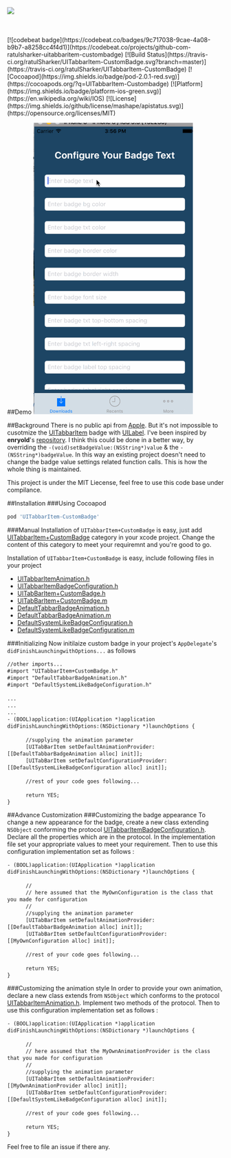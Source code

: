 <img src='https://github.com/ratulSharker/UITabbarItem-CustomBadge/blob/master/demo/banner_logo.png' align='center'>
<br/>
<br/>
<br/>
<br/>
[![codebeat badge](https://codebeat.co/badges/9c717038-9cae-4a08-b9b7-a8258cc4f4d1)](https://codebeat.co/projects/github-com-ratulsharker-uitabbaritem-custombadge)
[![Build Status](https://travis-ci.org/ratulSharker/UITabbarItem-CustomBadge.svg?branch=master)](https://travis-ci.org/ratulSharker/UITabbarItem-CustomBadge)
[![Cocoapod](https://img.shields.io/badge/pod-2.0.1-red.svg)](https://cocoapods.org/?q=UITabbarItem-Custombadge)
[![Platform](https://img.shields.io/badge/platform-ios-green.svg)](https://en.wikipedia.org/wiki/IOS)
[![License](https://img.shields.io/github/license/mashape/apistatus.svg)](https://opensource.org/licenses/MIT)

##Demo
<img src='https://github.com/ratulSharker/Gif-Demonstration/blob/master/UITabbarItem%2BCustomBadge/UITabbarItem%2BCustomBadge-demo.gif'/>

##Background
There is no public api from [Apple](https://developer.apple.com/). But it's not impossible to cusotmize the 
[UITabbarItem](https://developer.apple.com/library/ios/documentation/UIKit/Reference/UITabBarItem_Class/) badge 
with [UILabel](https://developer.apple.com/library/ios/documentation/UIKit/Reference/UILabel_Class/). I've been inspired by **enryold**'s [repository](https://github.com/enryold/UITabBarItem-CustomBadge).
I think this could be done in a better way, by overriding the `-(void)setBadgeValue:(NSString*)value` & the `-(NSString*)badgeValue`. In this way an existing project doesn't need to 
change the badge value settings related function calls. This is how the whole thing is maintained.

This project is under the MIT Liecense, feel free to use this code base under compilance.

##Installation
###Using Cocoapod
```ruby
pod 'UITabbarItem-CustomBadge'
```

###Manual 
Installation of `UITabbarItem+CustomBadge` is easy, just add [UITabbarItem+CustomBadge](https://github.com/ratulSharker/UITabbarItem-CustomBadge/tree/master/Example/UITabbarItem%2BCustomBadge) category in your xcode project. Change the content of this category to meet your requiremnt and you're good to go.

Installation of `UITabbarItem+CustomBadge` is easy, include following files in your project
 + [UITabbarItemAnimation.h](https://github.com/ratulSharker/UITabbarItem-CustomBadge/blob/master/UITabbarItem%20Customization/UITabbarItem%2BCustomBadge/UITabbarItemAnimation.h)
 + [UITabbarItemBadgeConfiguration.h](https://github.com/ratulSharker/UITabbarItem-CustomBadge/blob/master/UITabbarItem%20Customization/UITabbarItem%2BCustomBadge/UITabbarItemBadgeConfiguration.h)
 + [UITabBarItem+CustomBadge.h](https://github.com/ratulSharker/UITabbarItem-CustomBadge/blob/master/UITabbarItem%20Customization/UITabbarItem%2BCustomBadge/UITabBarItem%2BCustomBadge.h)
 + [UITabBarItem+CustomBadge.m](https://github.com/ratulSharker/UITabbarItem-CustomBadge/blob/master/UITabbarItem%20Customization/UITabbarItem%2BCustomBadge/UITabBarItem%2BCustomBadge.m)
 + [DefaultTabbarBadgeAnimation.h](https://github.com/ratulSharker/UITabbarItem-CustomBadge/blob/master/UITabbarItem%20Customization/UITabbarItem%2BCustomBadge/DefaultTabbarBadgeAnimation.h)
 + [DefaultTabbarBadgeAnimation.m](https://github.com/ratulSharker/UITabbarItem-CustomBadge/blob/master/UITabbarItem%20Customization/UITabbarItem%2BCustomBadge/DefaultTabbarBadgeAnimation.m)
 + [DefaultSystemLikeBadgeConfiguration.h](https://github.com/ratulSharker/UITabbarItem-CustomBadge/blob/master/UITabbarItem%20Customization/UITabbarItem%2BCustomBadge/DefaultSystemLikeBadgeConfiguration.h)
 + [DefaultSystemLikeBadgeConfiguration.m](https://github.com/ratulSharker/UITabbarItem-CustomBadge/blob/master/UITabbarItem%20Customization/UITabbarItem%2BCustomBadge/DefaultSystemLikeBadgeConfiguration.m)

###Initializing
Now initilaize custom badge in your project's `AppDelegate`'s `didFinishLaunchingwithOptions...` as follows

```obj-c
//other imports...
#import "UITabbarItem+CustomBadge.h"
#import "DefaultTabbarBadgeAnimation.h"
#import "DefaultSystemLikeBadgeConfiguration.h"

...
...
...
- (BOOL)application:(UIApplication *)application didFinishLaunchingWithOptions:(NSDictionary *)launchOptions {
    
      //supplying the animation parameter
      [UITabBarItem setDefaultAnimationProvider:[[DefaultTabbarBadgeAnimation alloc] init]];
      [UITabBarItem setDefaultConfigurationProvider:[[DefaultSystemLikeBadgeConfiguration alloc] init]];
            
      //rest of your code goes following...
            
      return YES;
}
```

##Advance Customization
###Customizing the badge appearance
To change a new appearance for the badge, create a new class extending `NSObject` conforming the protocol [UITabbarItemBadgeConfiguration.h](https://github.com/ratulSharker/UITabbarItem-CustomBadge/blob/master/UITabbarItem%20Customization/UITabbarItem%2BCustomBadge/UITabbarItemBadgeConfiguration.h). Declare all the properties which are in the protocol. In the implementation file set your appropriate values to meet your requirement. Then to use this configuration implementation set as follows :

```obj-c
- (BOOL)application:(UIApplication *)application didFinishLaunchingWithOptions:(NSDictionary *)launchOptions {
    
      //
      // here assumed that the MyOwnConfiguration is the class that you made for configuration
      //
      //supplying the animation parameter
      [UITabBarItem setDefaultAnimationProvider:[[DefaultTabbarBadgeAnimation alloc] init]];
      [UITabBarItem setDefaultConfigurationProvider:[[MyOwnConfiguration alloc] init]];
            
      //rest of your code goes following...
            
      return YES;
}
```

###Customizing the animation style
In order to provide your own animation, declare a new class extends from `NSObject` which conforms to the protocol [UITabbarItemAnimation.h](https://github.com/ratulSharker/UITabbarItem-CustomBadge/blob/master/UITabbarItem%20Customization/UITabbarItem%2BCustomBadge/UITabbarItemAnimation.h). Implement two methods of the protocol. Then to use this configuration implementation set as follows :
```obj-c
- (BOOL)application:(UIApplication *)application didFinishLaunchingWithOptions:(NSDictionary *)launchOptions {
    
      //
      // here assumed that the MyOwnAnimationProvider is the class that you made for configuration
      //
      //supplying the animation parameter
      [UITabBarItem setDefaultAnimationProvider:[[MyOwnAnimationProvider alloc] init]];
      [UITabBarItem setDefaultConfigurationProvider:[[DefaultSystemLikeBadgeConfiguration alloc] init]];
            
      //rest of your code goes following...
            
      return YES;
}
```

Feel free to file an issue if there any.
